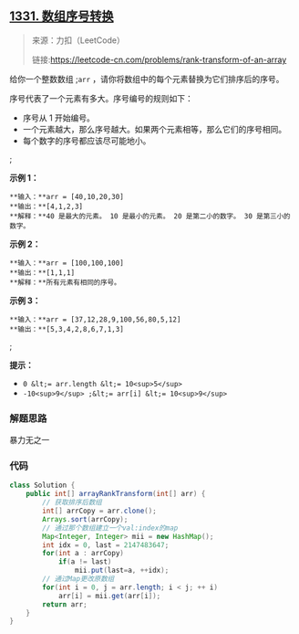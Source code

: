 ## [1331. 数组序号转换](https://leetcode-cn.com/problems/rank-transform-of-an-array)

>来源：力扣（LeetCode）
>
>链接:https://leetcode-cn.com/problems/rank-transform-of-an-array

给你一个整数数组 ;`arr` ，请你将数组中的每个元素替换为它们排序后的序号。

序号代表了一个元素有多大。序号编号的规则如下：

- 序号从 1 开始编号。
- 一个元素越大，那么序号越大。如果两个元素相等，那么它们的序号相同。
- 每个数字的序号都应该尽可能地小。

 ;

**示例 1：**
```
**输入：**arr = [40,10,20,30]
**输出：**[4,1,2,3]
**解释：**40 是最大的元素。 10 是最小的元素。 20 是第二小的数字。 30 是第三小的数字。
```
**示例 2：**
```
**输入：**arr = [100,100,100]
**输出：**[1,1,1]
**解释：**所有元素有相同的序号。
```
**示例 3：**
```
**输入：**arr = [37,12,28,9,100,56,80,5,12]
**输出：**[5,3,4,2,8,6,7,1,3]
```
 ;

**提示：**

- `0 &lt;= arr.length &lt;= 10<sup>5</sup>`
- `-10<sup>9</sup> ;&lt;= arr[i] &lt;= 10<sup>9</sup>`

### 解题思路

暴力无之一

### 代码

```java
class Solution {
    public int[] arrayRankTransform(int[] arr) {
        // 获取排序后数组
        int[] arrCopy = arr.clone();
        Arrays.sort(arrCopy);
        // 通过那个数组建立一个val:index的map
        Map<Integer, Integer> mii = new HashMap();
        int idx = 0, last = 2147483647;
        for(int a : arrCopy) 
            if(a != last)
                mii.put(last=a, ++idx);
        // 通过Map更改原数组
        for(int i = 0, j = arr.length; i < j; ++ i)
            arr[i] = mii.get(arr[i]);
        return arr;
    }
}
```